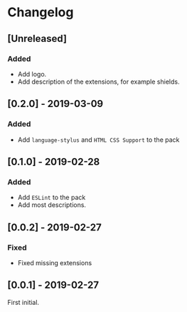 <!-- Check [Keep a Changelog](http://keepachangelog.com/) for recommendations on how to structure this file. -->

# Changelog

## [Unreleased]

<!-- TODO -->

### Added

- Add logo.
- Add description of the extensions, for example shields.

## [0.2.0] - 2019-03-09

### Added

- Add `language-stylus` and `HTML CSS Support` to the pack

## [0.1.0] - 2019-02-28

### Added

- Add `ESLint` to the pack
- Add most descriptions.

## [0.0.2] - 2019-02-27

### Fixed

- Fixed missing extensions

## [0.0.1] - 2019-02-27

First initial.